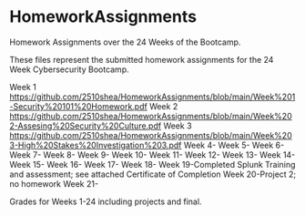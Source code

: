 # HomeworkAssignments
Homework Assignments over the 24 Weeks of the Bootcamp. 

These files represent the submitted homework assignments for the 24 Week Cybersecurity Bootcamp. 

Week 1 https://github.com/2510shea/HomeworkAssignments/blob/main/Week%201-Security%20101%20Homework.pdf
Week 2 https://github.com/2510shea/HomeworkAssignments/blob/main/Week%202-Assesing%20Security%20Culture.pdf
Week 3 https://github.com/2510shea/HomeworkAssignments/blob/main/Week%203-High%20Stakes%20Investigation%203.pdf
Week 4-
Week 5-
Week 6-
Week 7-
Week 8-
Week 9-
Week 10-
Week 11-
Week 12-
Week 13-
Week 14-
Week 15-
Week 16-
Week 17-
Week 18-
Week 19-Completed Splunk Training and assessment; see attached Certificate of Completion 
Week 20-Project 2; no homework 
Week 21-

Grades for Weeks 1-24 including projects and final. 
